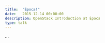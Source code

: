 ```yaml
---
title:  "Época!"
date:   2015-12-14 00:00:00
description: OpenStack Introduction at Época
type: talk
---
```


...
